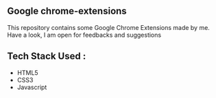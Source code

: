 ## Google chrome-extensions
This repository contains some Google Chrome Extensions made by me. Have a look, I am open for feedbacks and suggestions 
## Tech Stack Used :
-  HTML5
- CSS3
- Javascript
